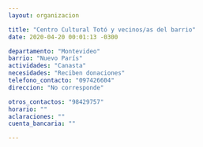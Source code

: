 ```yaml
---
layout: organizacion

title: "Centro Cultural Totó y vecinos/as del barrio"
date: 2020-04-20 00:01:13 -0300

departamento: "Montevideo"
barrio: "Nuevo París"
actividades: "Canasta"
necesidades: "Reciben donaciones"
telefono_contacto: "097426604"
direccion: "No corresponde"

otros_contactos: "98429757"
horario: ""
aclaraciones: ""
cuenta_bancaria: ""

---
```

